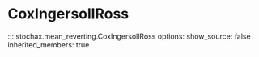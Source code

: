 # CoxIngersollRoss

::: stochax.mean_reverting.CoxIngersollRoss
    options:
      show_source: false
      inherited_members: true
